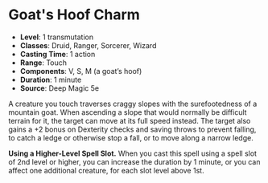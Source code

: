 # Goat's Hoof Charm

- **Level**: 1 transmutation
- **Classes**: Druid, Ranger, Sorcerer, Wizard
- **Casting Time**: 1 action
- **Range**: Touch
- **Components**: V, S, M (a goat’s hoof)
- **Duration**: 1 minute
- **Source**: Deep Magic 5e

A creature you touch traverses craggy slopes with the surefootedness of a mountain goat. When ascending a slope that would normally be difficult terrain for it, the target can move at its full speed instead. The target also gains a +2 bonus on Dexterity checks and saving throws to prevent falling, to catch a ledge or otherwise stop a fall, or to move along a narrow ledge.

**Using a Higher-Level Spell Slot.** When you cast this spell using a spell slot of 2nd level or higher, you can increase the duration by 1 minute, or you can affect one additional creature, for each slot level above 1st.
